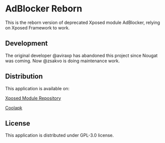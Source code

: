 # AdBlocker Reborn

This is the reborn version of deprecated Xposed module AdBlocker, relying on Xposed Framework to work.

## Development

The original developer @aviraxp has abandoned this project since Nougat was coming. Now @zsakvo is doing maintenance work.

## Distribution

This application is available on:
 
[Xposed Module Repository](http://repo.xposed.info/module/com.aviraxp.adblocker.continued)

[Coolapk](http://coolapk.com/apk/com.aviraxp.adblocker.continued)

## License

This application is distributed under GPL-3.0 license.
